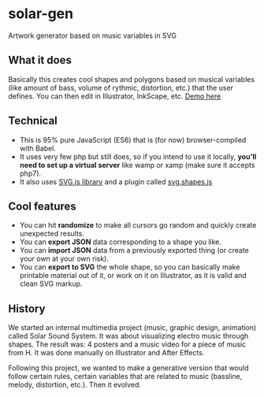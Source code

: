 # solar-gen
Artwork generator based on music variables in SVG

## What it does
Basically this creates cool shapes and polygons based on musical variables (like amount of bass, volume of rythmic, distortion, etc.) that the user defines. You can then edit in Illustrator, InkScape, etc.
[Demo here](http://www.habilestudio.com/solar-gen)

## Technical
* This is 95% pure JavaScript (ES6) that is (for now) browser-compiled with Babel.
* It uses very few php but still does, so if you intend to use it locally, **you'll need to set up a virtual server** like wamp or xamp (make sure it accepts php7).
* It also uses [SVG.js library](https://github.com/svgdotjs/svg.js) and a plugin called [svg.shapes.js](https://github.com/svgdotjs/svg.shapes.js/)

## Cool features
* You can hit **randomize** to make all cursors go random and quickly create unexpected results.
* You can **export JSON** data corresponding to a shape you like.
* You can **import JSON** data from a previously exported thing (or create your own at your own risk).
* You can **export to SVG** the whole shape, so you can basically make printable material out of it, or work on it on Illustrator, as it is valid and clean SVG markup.

## History
We started an internal multimedia project (music, graphic design, animation) called Solar Sound System. It was about visualizing electro music through shapes. The result was: 4 posters and a music video for a piece of music from H. It was done manually on Illustrator and After Effects.

Following this project, we wanted to make a generative version that would follow certain rules, certain variables that are related to music (bassline, melody, distortion, etc.). Then it evolved.

